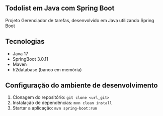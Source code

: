 ## Todolist em Java com Spring Boot
Projeto Gerenciador de tarefas, desenvolvido em Java utilizando Spring Boot

## Tecnologias
- Java 17 <br>
- SpringBoot 3.0.11 <br>
- Maven <br>
- h2database (banco em memória) <br>

## Configuração do ambiente de desenvolvimento
1. Clonagem do repositório: ```git clone <url_git>``` <br>
2. Instalação de dependências: ```mvn clean install``` <br>
3. Startar a aplicação: ```mvn spring-boot:run``` <br>